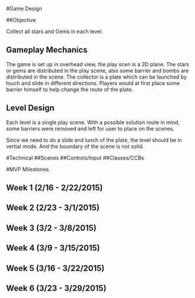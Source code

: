 #Game Design

##Objective

Collect all stars and Gems in each level. 
## Gameplay Mechanics
The game is set up in overhead view, the play scen is a 2D plane. The stars or gems are distributed in the play scene, also some barrier and bombs are distributed in the scene.
The collector is a plate which can be launched by touch and slide in different directions.
Players would at first place some barrier himself to help change the route of the plate.


## Level Design
Each level is a single play scene. With a possible solution route in mind, some barriers were removed and left for user to place on the scenes.

Since we need to do a slide and lunch of the plate, the level should be in vertial mode. And the boundary of the scene is not solid.

#Technical
##Scenes
##Controls/Input
##Classes/CCBs

#MVP Milestones
## Week 1 (2/16 - 2/22/2015)
## Week 2 (2/23 - 3/1/2015)
## Week 3 (3/2 - 3/8/2015)
## Week 4 (3/9 - 3/15/2015)
## Week 5 (3/16 - 3/22/2015)
## Week 6 (3/23 - 3/29/2015)
